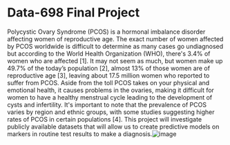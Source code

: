 # Data-698 Final Project
Polycystic Ovary Syndrome (PCOS) is a hormonal imbalance disorder affecting women of reproductive age. The exact number of women affected by PCOS worldwide is difficult to determine as many cases go undiagnosed but according to the World Health Organization (WHO), there's 3.4% of women who are affected [1].  It may not seem as much, but women make up 49.7% of the today’s population [2], almost 13% of those women are of reproductive age [3], leaving about 17.5 million women who reported to suffer from PCOS. Aside from the toll PCOS takes on your physical and emotional health, it causes problems in the ovaries, making it difficult for women to have a healthy menstrual cycle leading to the development of cysts and infertility. It's important to note that the prevalence of PCOS varies by region and ethnic groups, with some studies suggesting higher rates of PCOS in certain populations [4]. This project will investigate publicly available datasets that will allow us to create predictive models on markers in routine test results to make a diagnosis.![image](https://user-images.githubusercontent.com/89593295/230449431-7bf692e7-d938-42bb-834f-6dd8ba8d4857.png)
